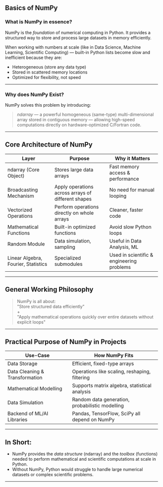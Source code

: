 
## Basics of NumPy  

### What is NumPy in essence?
NumPy is the *foundation* of numerical computing in Python. It provides a structured way to store and process large datasets in memory efficiently.  

When working with numbers at scale (like in Data Science, Machine Learning, Scientific Computing) — built-in Python lists become slow and inefficient because they are:

- Heterogeneous (store any data type)
- Stored in scattered memory locations
- Optimized for flexibility, not speed  

---

### Why does NumPy Exist?
NumPy solves this problem by introducing:

> *ndarray* — a powerful homogeneous (same-type) multi-dimensional array stored in contiguous memory — allowing high-speed computations directly on hardware-optimized C/Fortran code.

---

## Core Architecture of NumPy  

| Layer | Purpose | Why it Matters |
|------|---------|----------------|
| ndarray (Core Object) | Stores large data arrays | Fast memory access & performance |
| Broadcasting Mechanism | Apply operations across arrays of different shapes | No need for manual looping |
| Vectorized Operations | Perform operations directly on whole arrays | Cleaner, faster code |
| Mathematical Functions | Built-in optimized functions | Avoid slow Python loops |
| Random Module | Data simulation, sampling | Useful in Data Analysis, ML |
| Linear Algebra, Fourier, Statistics | Specialized submodules | Used in scientific & engineering problems |

---

## General Working Philosophy  

> NumPy is all about:  
> "Store structured data efficiently"  
> +  
> "Apply mathematical operations quickly over entire datasets without explicit loops"  

---

## Practical Purpose of NumPy in Projects  

| Use-Case | How NumPy Fits |
|----------|----------------|
| Data Storage | Efficient, fixed-type arrays |
| Data Cleaning & Transformation | Operations like scaling, reshaping, filtering |
| Mathematical Modelling | Supports matrix algebra, statistical analysis |
| Data Simulation | Random data generation, probabilistic modelling |
| Backend of ML/AI Libraries | Pandas, TensorFlow, SciPy all depend on NumPy |

---

## In Short:
- NumPy provides the *data structure* (ndarray) and the *toolbox* (functions) needed to perform mathematical and scientific computations at scale in Python.  
- Without NumPy, Python would struggle to handle large numerical datasets or complex scientific problems.

---
